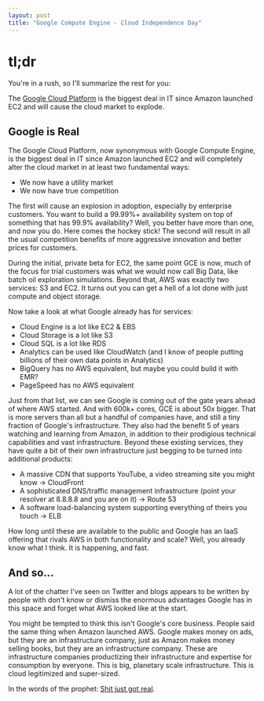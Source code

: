 ```yaml
---
layout: post
title: "Google Compute Engine - Cloud Independence Day"
---
```


# tl;dr

You're in a rush, so I'll summarize the rest for you:

The [Google Cloud Platform](http://cloud.google.com/products/compute-engine.html) is the biggest deal in IT since Amazon launched EC2 and will cause the cloud market to explode.
  
## Google is Real

The Google Cloud Platform, now synonymous with Google Compute Engine, is the biggest deal in IT since Amazon launched EC2 and will completely alter the cloud market in at least two fundamental ways:
  
* We now have a utility market
* We now have true competition
  
The first will cause an explosion in adoption, especially by enterprise customers.  You want to build a 99.99%+ availability system on top of something that has 99.9% availability?  Well, you better have more than one, and now you do.  Here comes the hockey stick!  The second will result in all the usual competition benefits of more aggressive innovation and better prices for customers.
  
During the initial, private beta for EC2, the same point GCE is now, much of the focus for trial customers was what we would now call Big Data, like batch oil exploration simulations.  Beyond that, AWS was exactly two services: S3 and EC2.  It turns out you can get a hell of a lot done with just compute and object storage.
  
Now take a look at what Google already has for services:
  
* Cloud Engine is a lot like EC2 & EBS
* Cloud Storage is a lot like S3
* Cloud SQL is a lot like RDS
* Analytics can be used like CloudWatch (and I know of people putting billions of their own data points in Analytics)
* BigQuery has no AWS equivalent, but maybe you could build it with EMR?
* PageSpeed has no AWS equivalent
  
Just from that list, we can see Google is coming out of the gate years ahead of where AWS started.  And with 600k+ cores, GCE is about 50x bigger.  That is more servers than all but a handful of companies have, and still a tiny fraction of Google's infrastructure.  They also had the benefit 5 of years watching and learning from Amazon, in addition to their prodigious technical capabilities and vast infrastructure.  Beyond these existing services, they have quite a bit of their own infrastructure just begging to be turned into additional products:
  
* A massive CDN that supports YouTube, a video streaming site you might know -> CloudFront
* A sophisticated DNS/traffic management infrastructure (point your resolver at 8.8.8.8 and you are on it) -> Route 53
* A software load-balancing system supporting everything of theirs you touch -> ELB
    
How long until these are available to the public and Google has an IaaS offering that rivals AWS in both functionality and scale?  Well, you already know what I think.  It is happening, and fast.
  
## And so...

A lot of the chatter I've seen on Twitter and blogs appears to be written by people with don't know or dismiss the enormous advantages Google has in this space and forget what AWS looked like at the start.  
  
You might be tempted to think this isn't Google's core business.  People said the same thing when Amazon launched AWS.  Google makes money on ads, but they are an infrastructure company, just as Amazon makes money selling books, but they are an infrastructure company.  These are infrastructure companies productizing their infrastructure and expertise for consumption by everyone.  This is big, planetary scale infrastructure.  This is cloud legitimized and super-sized.
  
In the words of the prophet: [Shit just got real](http://somethingjustgotreal.com).

